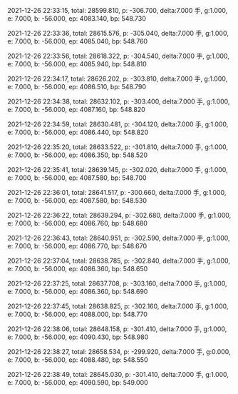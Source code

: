 2021-12-26 22:33:15, total: 28599.810, p: -306.700, delta:7.000 手, g:1.000, e: 7.000, b: -56.000, ep: 4083.140, bp: 548.730

2021-12-26 22:33:36, total: 28615.576, p: -305.040, delta:7.000 手, g:1.000, e: 7.000, b: -56.000, ep: 4085.040, bp: 548.760

2021-12-26 22:33:56, total: 28618.322, p: -304.540, delta:7.000 手, g:1.000, e: 7.000, b: -56.000, ep: 4085.940, bp: 548.810

2021-12-26 22:34:17, total: 28626.202, p: -303.810, delta:7.000 手, g:1.000, e: 7.000, b: -56.000, ep: 4086.510, bp: 548.790

2021-12-26 22:34:38, total: 28632.102, p: -303.400, delta:7.000 手, g:1.000, e: 7.000, b: -56.000, ep: 4087.160, bp: 548.820

2021-12-26 22:34:59, total: 28630.481, p: -304.120, delta:7.000 手, g:1.000, e: 7.000, b: -56.000, ep: 4086.440, bp: 548.820

2021-12-26 22:35:20, total: 28633.522, p: -301.810, delta:7.000 手, g:1.000, e: 7.000, b: -56.000, ep: 4086.350, bp: 548.520

2021-12-26 22:35:41, total: 28639.145, p: -302.020, delta:7.000 手, g:1.000, e: 7.000, b: -56.000, ep: 4087.580, bp: 548.700

2021-12-26 22:36:01, total: 28641.517, p: -300.660, delta:7.000 手, g:1.000, e: 7.000, b: -56.000, ep: 4087.580, bp: 548.530

2021-12-26 22:36:22, total: 28639.294, p: -302.680, delta:7.000 手, g:1.000, e: 7.000, b: -56.000, ep: 4086.760, bp: 548.680

2021-12-26 22:36:43, total: 28640.951, p: -302.590, delta:7.000 手, g:1.000, e: 7.000, b: -56.000, ep: 4086.770, bp: 548.670

2021-12-26 22:37:04, total: 28638.785, p: -302.840, delta:7.000 手, g:1.000, e: 7.000, b: -56.000, ep: 4086.360, bp: 548.650

2021-12-26 22:37:25, total: 28637.708, p: -303.160, delta:7.000 手, g:1.000, e: 7.000, b: -56.000, ep: 4086.360, bp: 548.690

2021-12-26 22:37:45, total: 28638.825, p: -302.160, delta:7.000 手, g:1.000, e: 7.000, b: -56.000, ep: 4088.000, bp: 548.770

2021-12-26 22:38:06, total: 28648.158, p: -301.410, delta:7.000 手, g:1.000, e: 7.000, b: -56.000, ep: 4090.430, bp: 548.980

2021-12-26 22:38:27, total: 28658.534, p: -299.920, delta:7.000 手, g:0.000, e: 7.000, b: -56.000, ep: 4088.480, bp: 548.550

2021-12-26 22:38:49, total: 28645.030, p: -301.410, delta:7.000 手, g:1.000, e: 7.000, b: -56.000, ep: 4090.590, bp: 549.000